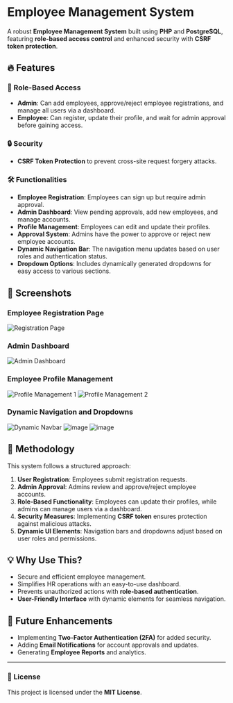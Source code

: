 # Employee Management System

A robust **Employee Management System** built using **PHP** and **PostgreSQL**, featuring **role-based access control** and enhanced security with **CSRF token protection**.

## 🔥 Features

### 👥 Role-Based Access
- **Admin**: Can add employees, approve/reject employee registrations, and manage all users via a dashboard.
- **Employee**: Can register, update their profile, and wait for admin approval before gaining access.

### 🔒 Security
- **CSRF Token Protection** to prevent cross-site request forgery attacks.

### 🛠 Functionalities
- **Employee Registration**: Employees can sign up but require admin approval.
- **Admin Dashboard**: View pending approvals, add new employees, and manage accounts.
- **Profile Management**: Employees can edit and update their profiles.
- **Approval System**: Admins have the power to approve or reject new employee accounts.
- **Dynamic Navigation Bar**: The navigation menu updates based on user roles and authentication status.
- **Dropdown Options**: Includes dynamically generated dropdowns for easy access to various sections.

## 📸 Screenshots

### Employee Registration Page
![Registration Page](https://github.com/user-attachments/assets/7fc47cc1-a051-4922-98b9-a67f7e099d77)

### Admin Dashboard
![Admin Dashboard](https://github.com/user-attachments/assets/ceafecaf-a5ab-4606-afec-bc4242c36f62)

### Employee Profile Management
![Profile Management 1](https://github.com/user-attachments/assets/67d617d5-506d-4725-a0ac-9288247fb648)
![Profile Management 2](https://github.com/user-attachments/assets/3ffae1bc-df2d-4b8b-9ed3-278d5e934b0d)

### Dynamic Navigation and Dropdowns
![Dynamic Navbar](https://github.com/user-attachments/assets/7c22743b-b4be-45fd-b9bd-5d7330a9f682)
![image](https://github.com/user-attachments/assets/63ed788d-9d72-4142-b5be-1ebd4a8f18b6)
![image](https://github.com/user-attachments/assets/1e69b932-bbf0-4e9f-899b-a9951476b79f)


## 📖 Methodology
This system follows a structured approach:
1. **User Registration**: Employees submit registration requests.
2. **Admin Approval**: Admins review and approve/reject employee accounts.
3. **Role-Based Functionality**: Employees can update their profiles, while admins can manage users via a dashboard.
4. **Security Measures**: Implementing **CSRF token** ensures protection against malicious attacks.
5. **Dynamic UI Elements**: Navigation bars and dropdowns adjust based on user roles and permissions.

## 💡 Why Use This?
- Secure and efficient employee management.
- Simplifies HR operations with an easy-to-use dashboard.
- Prevents unauthorized actions with **role-based authentication**.
- **User-Friendly Interface** with dynamic elements for seamless navigation.

## 🚀 Future Enhancements
- Implementing **Two-Factor Authentication (2FA)** for added security.
- Adding **Email Notifications** for account approvals and updates.
- Generating **Employee Reports** and analytics.

---

### 📜 License
This project is licensed under the **MIT License**.
